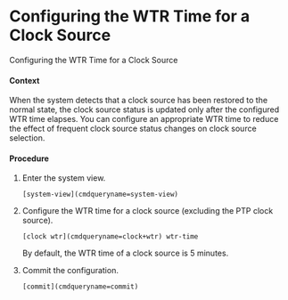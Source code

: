 Configuring the WTR Time for a Clock Source
===========================================

Configuring the WTR Time for a Clock Source

#### Context

When the system detects that a clock source has been restored to the normal state, the clock source status is updated only after the configured WTR time elapses. You can configure an appropriate WTR time to reduce the effect of frequent clock source status changes on clock source selection.


#### Procedure

1. Enter the system view.
   
   
   ```
   [system-view](cmdqueryname=system-view)
   ```
2. Configure the WTR time for a clock source (excluding the PTP clock source).
   
   
   ```
   [clock wtr](cmdqueryname=clock+wtr) wtr-time
   ```
   
   
   
   By default, the WTR time of a clock source is 5 minutes.
3. Commit the configuration.
   
   
   ```
   [commit](cmdqueryname=commit)
   ```